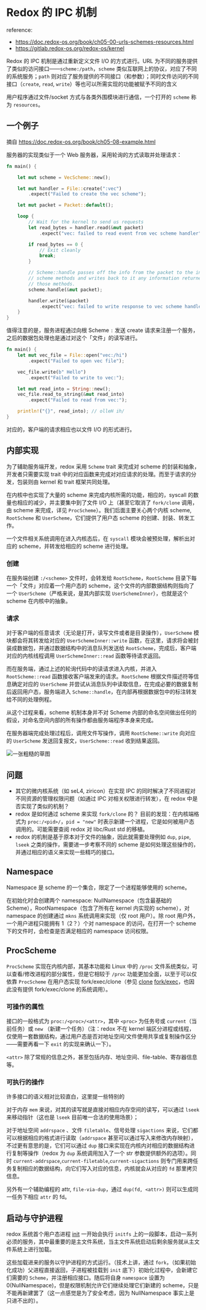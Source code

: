 # Redox 的 IPC 机制

reference: 
+ https://doc.redox-os.org/book/ch05-00-urls-schemes-resources.html
+ https://gitlab.redox-os.org/redox-os/kernel

Redox 的 IPC 机制是通过重新定义文件 I/O 的方式进行。URL 为不同的服务提供了类似的访问接口——`scheme:/path`，`scheme` 类似互联网上的协议，对应了不同的系统服务；`path` 则对应了服务提供的不同接口（和参数）；同时文件访问的不同接口（`create`, `read`, `write`）等也可以所需实现的功能被赋予不同的含义

用户程序通过文件/socket 方式与各类外围模块进行通信，一个打开的 `scheme` 称为 `resources`。

## 一个例子

摘自 https://doc.redox-os.org/book/ch05-08-example.html

服务器的实现类似于一个 Web 服务器，采用轮询的方式读取并处理请求：

``` rust
fn main() {

    let mut scheme = VecScheme::new();

    let mut handler = File::create(":vec")
        .expect("Failed to create the vec scheme");

    let mut packet = Packet::default();

    loop {
        // Wait for the kernel to send us requests
        let read_bytes = handler.read(&mut packet)
            .expect("vec: failed to read event from vec scheme handler");

        if read_bytes == 0 {
            // Exit cleanly
            break;
        }

        // Scheme::handle passes off the info from the packet to the individual
        // scheme methods and writes back to it any information returned by
        // those methods.
        scheme.handle(&mut packet);

        handler.write(&packet)
            .expect("vec: failed to write response to vec scheme handler");
    }
}
```

值得注意的是，服务进程通过向根 Scheme `:` 发送 create 请求来注册一个服务，之后的数据包处理也是通过对这个「文件」的读写进行。

``` rust
fn main() {
    let mut vec_file = File::open("vec:/hi")
        .expect("Failed to open vec file");

    vec_file.write(b" Hello")
        .expect("Failed to write to vec:");

    let mut read_into = String::new();
    vec_file.read_to_string(&mut read_into)
        .expect("Failed to read from vec:");

    println!("{}", read_into); // olleH ih/
}
```

对应的，客户端的请求相应也以文件 I/O 的形式进行。

## 内部实现

为了辅助服务端开发，redox 采用 `Scheme` trait 来完成对 scheme 的封装和抽象，开发者只需要实现 trait 中的对应函数来完成对对应请求的处理。而至于请求的分发，包装则由 kernel 和 trait 框架共同处理。

在内核中也实现了大量的 scheme 来完成内核所需的功能，相应的，syscall 的数量也相应的减少，并主要集中到了文件 I/O 上（甚至它取消了 `fork/clone` 调用，由 scheme 来完成，详见 `ProcScheme`）。我们后面主要关心两个内核 scheme, `RootScheme` 和 `UserScheme`，它们提供了用户态 scheme 的创建、封装、转发工作。

一个文件相关系统调用在进入内核态后，在 `syscall` 模块会被预处理，解析出对应的 scheme，并转发给相应的 scheme 进行处理。

### 创建

在服务端创建 `:/<scheme>` 文件时，会转发给 `RootScheme`，`RootScheme` 目录下每一个「文件」对应着一个用户态的 scheme，这个文件的内部数据结构则指向了一个 `UserScheme`（严格来说，是其内部实现 `UserSchemeInner`），也就是这个 scheme 在内核中的抽象。

### 请求

对于客户端的任意请求（无论是打开，读写文件或者是目录操作），`UserScheme` 模块都会将其转发给对应的 `UserSchemeInner::write` 函数，在这里，请求将会被封装成数据包，并通过数据结构中的消息队列发送给 `RootScheme`，完成后，客户端对应的内核线程调用 `UserSchemeInner::read` 函数等待请求返回。

而在服务端，通过上述的轮询代码中的读请求进入内核，并进入 `RootScheme::read` 函数接收客户端发来的请求。`RootScheme` 根据文件描述符等信息确定对应的 `UserScheme` 并尝试从消息队列中读取信息，在完成必要的数据复制后返回用户态，服务端进入 `Scheme::handle`，在内部再根据数据包中的标注转发给不同的处理例程。

从这个过程来看，scheme 机制本身并不对 Scheme 内部的命名空间做出任何的假设，对命名空间内部的所有操作都由服务端程序本身来完成。

在服务器端完成处理过程后，调用文件写操作，调用 `RootScheme::write` 向对应的 `UserScheme` 发送回复报文，`UserScheme::read` 收到结果返回。

![一张粗糙的草图](pics/redox.jpg)

## 问题

+ 其它的微内核系统（如 seL4, ziricon）在实现 IPC 的同时解决了不同进程对不同资源的管理权限问题（如通过 IPC 对相关权限进行转发），在 redox 中是否实现了类似的机制？
+ redox 是如何通过 scheme 来实现 `fork/clone` 的？
  目前的发现：在内核端格式为 `proc:/<pid>/`，`pid = "new"` 时表示新建一个进程，它是如何被用户态调用的。可能需要查阅 redox 对 libc/Rust std 的移植。
+ redox 的机制是基于原本对于文件的抽象，因此就需要处理例如 `dup`, `pipe`, `lseek` 之类的操作，需要进一步考察不同的 scheme 是如何处理这些操作的，并通过相应的语义来实现一些精巧的接口。

## Namespace

Namespace 是 scheme 的一个集合，限定了一个进程能够使用的 scheme。

在初始化时会创建两个 namespace: NullNamespace（包含最基础的 Scheme），RootNamespace（包含了所有在 kernel 内实现的 scheme），对 namespace 的创建通过 `mkns` 系统调用来实现（仅 root 用户）。除 root 用户外，一个用户进程只能拥有 1（2？）个对 namespace 的访问，在打开一个 scheme 下的文件时，会检查是否满足相应的 namespace 访问权限。

## ProcScheme

`ProcScheme` 实现在内核内部，其基本功能和 Linux 中的 `/proc` 文件系统类似，可以查看/修改进程的部分属性，但是它相较于 `/proc` 功能更加全面，以至于可以仅依靠 `ProcScheme` 在用户态实现 fork/exec/clone（参见 [clone](https://gitlab.redox-os.org/redox-os/relibc/-/blob/d5c88c7ca66e77c8a8bbf98be27b61c850a6f971/src/platform/redox/clone.rs) [fork/exec](https://gitlab.redox-os.org/redox-os/relibc/-/blob/d5c88c7ca66e77c8a8bbf98be27b61c850a6f971/src/platform/redox/redox-exec/src/lib.rs)，也因此没有提供 fork/exec/clone 的系统调用）。

### 可操作的属性

接口的一般格式为 `proc:/<proc>/<attr>`，其中 `<proc>` 为任务号或 `current`（当前任务）或 `new` （新建一个任务）（注：redox 不在 kernel 端区分进程或线程，仅使用一套数据结构，通过用户态是否对地址空间/文件使用共享或复制操作区分——需要再看一下 `exit` 的实现来确认一下）。

`<attr>` 除了常规的信息之外，甚至包括内存、地址空间、file-table、寄存器信息等。

### 可执行的操作

许多接口的语义相对比较直白，这里提一些特别的

对于内存 `mem` 来说，对其的读写就是直接对相应内存空间的读写，可以通过 `lseek` 来移动指针（这也是 `lseek` 目前唯一合法的使用场景）；

对于地址空间 `addrspace` 、文件 `filetable`、信号处理 `sigactions` 来说，它们都可以根据相应的格式进行读取（`addrspace` 甚至可以通过写入来修改内存映射），不过更有意思的是，它们可以通过 `dup` 接口来实现在内核内对相应的数据结构进行复制等操作（redox 为 `dup` 系统调用加入了一个 str 参数提供额外的选项）。同时 `current-addrspace`,`current-filetable`,`current-sigactions` 则专门用来跨任务复制相应的数据结构，向它们写入对应的信息，内核就会从对应的 `fd` 那里拷贝信息。

另外有一个辅助编程的 attr, `file-via-dup`，通过 `dup(fd, <attr>)` 则可以生成同一任务下相应 `attr` 的 fd。

## 启动与守护进程

redox 系统首个用户态进程 [init](https://gitlab.redox-os.org/redox-os/init) 一开始会执行 `initfs` 上的一段脚本，启动一系列必须的服务，其中最重要的是主文件系统，当主文件系统启动后剩余服务就从主文件系统上进行加载。

这些加载进来的服务以守护进程的方式运行。（技术上讲，通过 `fork`，（如果初始化成功）父进程直接返回，子进程被挂载到 `init` 底下）初始化过程中，会新建它们需要的 `Scheme`，并注册相应接口。随后将自身 `namespace` 设置为 0(NullNamespace)，但是权限机制允许它们继续处理它们新建的 scheme，只是不能再新建罢了（这一点感觉是为了安全考虑，因为 NullNamespace 事实上是只进不出的）。
